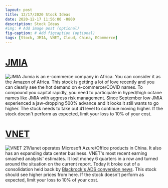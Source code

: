 ```yaml
---
layout: post
title: 12/17/2020 Stock Ideas
date: 2020-12-17 11:56:00 -0800
description: Stock Ideas
#img: # Add image post (optional)
fig-caption: # Add figcaption (optional)
tags: [Stock, JMIA, VNET, Cloud, China, ECommerce]
---
```

# [JMIA](https://group.jumia.com/) 
![JMIA]({{site.baseurl}}/assets/img/2020-12-17/JMIA-d.jpg)
Jumia is an e-commerce company in Africa. You can consider it as the Amazon of Africa. 
This stock is getting a lot of love recently and you can clearly see the hot demand on e-commerce/COVID names.
To compound you capital rapidly, you need to participate in hyped/high octane names like JMIA with aggress risk management.
Since September low JMIA experienced a jaw-dropping 500% advance and it looks it still wants to go higher.
The stock needs to take out 41 level to continue moving higher. If the stock doesn't perform as expected, limit your loss to 10% of your cost.

# [VNET](https://www.21vianet.com/)
![VNET]({{site.baseurl}}/assets/img/2020-12-17/VNET-d.jpg)
21Vianet operates Microsoft Azure/Office products in China. It also has an expanding data center business. VNET's most recent earning smashed analysts' estimates.
It lost money 6 quarters in a row and turned around the situation on the current report. Today it broke out of a consolidation held back by [Blackrock's ADS conversion news](https://finance.yahoo.com/news/21vianet-announces-us-150-million-120235706.html). This stock should see higher prices from here. If the stock doesn't perform as expected, limit your loss to 10% of your cost.